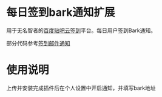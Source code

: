 # 每日签到bark通知扩展
用于无名智者的[百度贴吧云签到](https://github.com/MoeNetwork/Tieba-Cloud-Sign)平台。每日用户签到Bark通知。

部分代码参考[签到邮件通知](https://github.com/chajianku/haotian_signtz)

# 使用说明
上传并安装完成插件后在个人设置中开启通知，并填写bark地址
